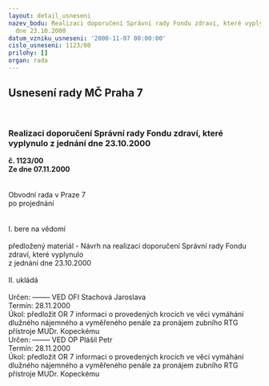 ```yaml
---
layout: detail_usneseni
nazev_bodu: Realizaci doporučení Správní rady Fondu zdraví, které vyplynulo z jednání
  dne 23.10.2000
datum_vzniku_usneseni: '2000-11-07 00:00:00'
cislo_usneseni: 1123/00
prilohy: []
organ: rada
---
```

<div id="ucUsn_pList" class="usn">
	<span><h2>Usnesení rady MČ Praha 7 </h2>
<br></span><div class="standBody">
<span><h3>Realizaci doporučení Správní rady Fondu zdraví, které vyplynulo z jednání dne 23.10.2000</h3></span><div class="center">
		<strong>č. 1123/00</strong><br>
	</div>
<div class="center">
		<strong>Ze dne 07.11.2000</strong><br><br>
	</div>
<br>Obvodní rada v Praze 7<br>po projednání<br><br><br>I.	bere na vědomí<br><br> předložený materiál - Návrh na realizaci doporučení Správní rady Fondu zdraví, které vyplynulo <br>z jednání dne 23.10.2000<br><br>II.	ukládá <br><br> Určen:	–––––	VED OFI Stachová Jaroslava<br>Termín: 28.11.2000<br>Úkol:	předložit OR 7 informaci o provedených krocích ve věci vymáhání dlužného nájemného a vyměřeného penále za pronájem  zubního RTG přístroje  MUDr. Kopeckému<br>  Určen:	–––––	VED OP Plášil Petr<br>Termín: 28.11.2000<br>Úkol:	předložit OR 7 informaci o provedených krocích ve věci vymáhání dlužného nájemného a vyměřeného penále za pronájem  zubního RTG přístroje  MUDr. Kopeckému<br> <br><br><br> </div>
</div>